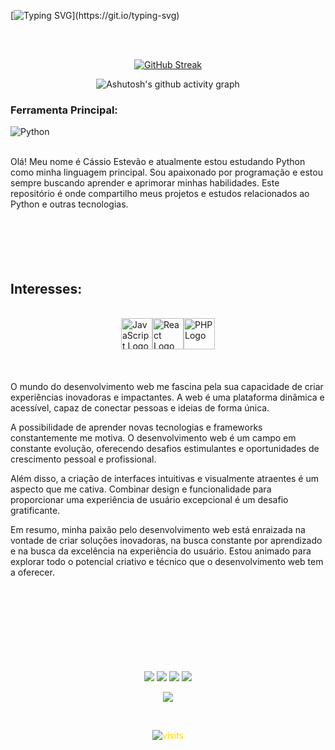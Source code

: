[![Typing SVG](https://readme-typing-svg.demolab.com?font=Cinzel&weight=500&size=30&pause=1000&color=F7F7F7&random=false&width=400&lines=Bem+vindos+(a)!+;Aqui+est%C3%A3o+alguns+dos+meus+projetos+e+estudos+desenvolvidos+em+diversas+linguagens.)](https://git.io/typing-svg)

<br>
<br>

<div align="center">

[![GitHub Streak](https://github-readme-streak-stats.herokuapp.com?user=cassioestevao&theme=dark&locale=pt_BR&date_format=n%2Fj%5B%2FY%5D&card_width=900)](https://git.io/streak-stats)
</div>



<div align="center" >
   
![Ashutosh's github activity graph](https://ssr-contributions-svg.vercel.app/_/cassioestevao?chart=3dbar&gap=0.6&scale=2&flatten=2&animation=wave&animation_duration=1&animation_delay=0.05&animation_amplitude=40&animation_frequency=0.75&animation_wave_center=10_0&format=svg&weeks=30&theme=yellow) 

</div>

### Ferramenta Principal:
![Python](https://www.python.org/static/img/python-logo.png)

<br>
Olá! Meu nome é Cássio Estevão e atualmente estou estudando Python como minha linguagem principal. Sou apaixonado por programação e estou sempre buscando aprender e aprimorar minhas habilidades. Este repositório é onde compartilho meus projetos e estudos relacionados ao Python e outras tecnologias.</a>
<br>
<br> 
<br>
<br>
<br>
<br> 
<h2 align="left"> Interesses: </h2>
<br>
<div style="display: flex; justify-content: center;">
    <img src="https://upload.wikimedia.org/wikipedia/commons/9/99/Unofficial_JavaScript_logo_2.svg" alt="JavaScript Logo" width="50">
    <img src="https://upload.wikimedia.org/wikipedia/commons/a/a7/React-icon.svg" alt="React Logo" width="50">
    <img src="https://upload.wikimedia.org/wikipedia/commons/2/27/PHP-logo.svg" alt="PHP Logo" width="50"><br>
</div>
<br> 
<br> 
<br> 
O mundo do desenvolvimento web me fascina pela sua capacidade de criar experiências inovadoras e impactantes. A web é uma plataforma dinâmica e acessível, capaz de conectar pessoas e ideias de forma única.

A possibilidade de aprender novas tecnologias e frameworks constantemente me motiva. O desenvolvimento web é um campo em constante evolução, oferecendo desafios estimulantes e oportunidades de crescimento pessoal e profissional.

Além disso, a criação de interfaces intuitivas e visualmente atraentes é um aspecto que me cativa. Combinar design e funcionalidade para proporcionar uma experiência de usuário excepcional é um desafio gratificante.

Em resumo, minha paixão pelo desenvolvimento web está enraizada na vontade de criar soluções inovadoras, na busca constante por aprendizado e na busca da excelência na experiência do usuário. Estou animado para explorar todo o potencial criativo e técnico que o desenvolvimento web tem a oferecer.<br>
<br>
<br>
<br> 
<br>
<br>
<br>
<br> 
<br>

<div align="center"> 

[<img src="https://img.shields.io/badge/Instagram-E4405F?style=for-the-badge&logo=instagram&logoColor=white">](instagram.com/cassioestevao)
[<img src="https://img.shields.io/badge/WhatsApp-25D366?style=for-the-badge&logo=whatsapp&logoColor=white">](LINK_DO_SEU_NUMERO_NO_WHATSAPP)
[<img src="https://img.shields.io/badge/LinkedIn-0077B5?style=for-the-badge&logo=linkedin&logoColor=white">](linkedin.com/in/cassioestevao)
[<img src="https://img.shields.io/badge/Gmail-D14836?style=for-the-badge&logo=gmail&logoColor=white">](mailto:cassioestevaops@gmail.com)
<br>
<p align="center" style="color: gold; background-color: transparent;">
     <img align="center" src="https://visit-counter.vercel.app/counter.png?page=https%3A%2F%2Fgithub.com%2Fcassioestevao&s=15&c=db006a&bg=F7F7F7&no=7&ff=digi&tb=Visitas%3A++&ta=">
</p>
<br>
<p align="center" style="color: gold; background-color: transparent;">
  <img align="center" src="https://visit-counter.vercel.app/counter.png?page=&s=14&c=00ff00&bg=00000000&no=7&ff=ledboard&tb=Acesso+%3A&ta=" alt="visits">
</p>

